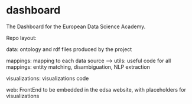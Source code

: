 # dashboard
The Dashboard for the European Data Science Academy. 

Repo layout:

data: ontology and rdf files produced by the project

mappings: mapping to each data source
  --> utils: useful code for all mappings: entity matching, disambiguation, NLP extraction

visualizations: visualizations code

web: FrontEnd to be embedded in the edsa website, with placeholders for visualizations
